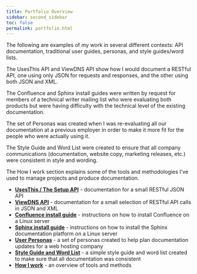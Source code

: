```yaml
---
title: Portfolio Overview
sidebar: second_sidebar
toc: false
permalink: portfolio.html
---
```


The following are examples of my work in several different contexts: API documentation, traditional user guides, personas, and style guides/word lists.  

The UsesThis API and ViewDNS API show how I would document a RESTful API, one using only JSON for requests and responses, and the other using both JSON and XML. 

The Confluence and Sphinx install guides were written by request for members of a technical writer mailing list who were evaluating both products but were having difficulty with the technical level of the existing documentation. 

The set of Personas was created when I was re-evaluating all our documentation at a previous employer in order to make it more fit for the people who were actually using it. 

The Style Guide and Word List were created to ensure that all company communications (documentation, website copy, marketing releases, etc.) were consistent in style and wording. 

The How I work section explains some of the tools and methodologies I’ve used to manage projects and produce documentation.
 
* [**UsesThis / The Setup API**](/uses-this-api.html) - documentation for a small RESTful JSON API 
* [**ViewDNS API**](/viewdns-api.html) - documentation for a small selection of RESTful API calls in JSON and XML
* [**Confluence install guide**](/confluence_install.html) - instructions on how to install Confluence on a Linux server 
* [**Sphinx install guide**](sphinx_install.html) - instructions on how to install the Sphinx documentation platform on a Linux server 
* [**User Personas**](/personas.html) - a set of personas created to help plan documentation updates for a web hosting company 
* [**Style Guide and Word List**](/styleguide-wordlist.html) - a simple style guide and word list created to make sure that all documentation was consistent 
* [**How I work**](/how_work.html) - an overview of  tools and methods 

